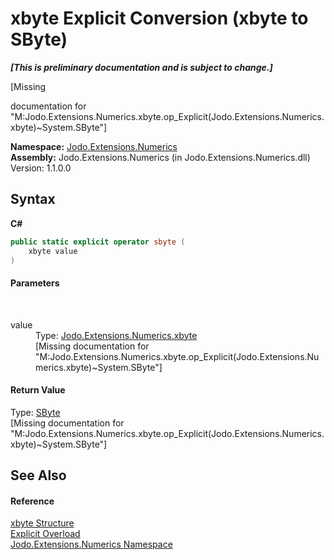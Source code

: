 # xbyte&nbsp;Explicit Conversion (xbyte to SByte)
 _**\[This is preliminary documentation and is subject to change.\]**_

\[Missing <summary> documentation for "M:Jodo.Extensions.Numerics.xbyte.op_Explicit(Jodo.Extensions.Numerics.xbyte)~System.SByte"\]

**Namespace:**&nbsp;<a href="N_Jodo_Extensions_Numerics">Jodo.Extensions.Numerics</a><br />**Assembly:**&nbsp;Jodo.Extensions.Numerics (in Jodo.Extensions.Numerics.dll) Version: 1.1.0.0

## Syntax

**C#**<br />
``` C#
public static explicit operator sbyte (
	xbyte value
)
```


#### Parameters
&nbsp;<dl><dt>value</dt><dd>Type: <a href="T_Jodo_Extensions_Numerics_xbyte">Jodo.Extensions.Numerics.xbyte</a><br />\[Missing <param name="value"/> documentation for "M:Jodo.Extensions.Numerics.xbyte.op_Explicit(Jodo.Extensions.Numerics.xbyte)~System.SByte"\]</dd></dl>

#### Return Value
Type: <a href="https://docs.microsoft.com/dotnet/api/system.sbyte" target="_blank" rel="noopener noreferrer">SByte</a><br />\[Missing <returns> documentation for "M:Jodo.Extensions.Numerics.xbyte.op_Explicit(Jodo.Extensions.Numerics.xbyte)~System.SByte"\]

## See Also


#### Reference
<a href="T_Jodo_Extensions_Numerics_xbyte">xbyte Structure</a><br /><a href="Overload_Jodo_Extensions_Numerics_xbyte_op_Explicit">Explicit Overload</a><br /><a href="N_Jodo_Extensions_Numerics">Jodo.Extensions.Numerics Namespace</a><br />